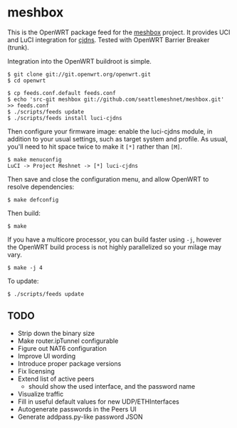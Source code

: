 meshbox
=======

This is the OpenWRT package feed for the [meshbox][meshbox] project. It provides UCI and LuCI integration for [cjdns][cjdns]. Tested with OpenWRT Barrier Breaker (trunk).

[meshbox]: http://fund.meshwith.me
[cjdns]: https://github.com/cjdelisle/cjdns

Integration into the OpenWRT buildroot is simple.

    $ git clone git://git.openwrt.org/openwrt.git
    $ cd openwrt

    $ cp feeds.conf.default feeds.conf
    $ echo 'src-git meshbox git://github.com/seattlemeshnet/meshbox.git' >> feeds.conf
    $ ./scripts/feeds update
    $ ./scripts/feeds install luci-cjdns

Then configure your firmware image: enable the luci-cjdns module, in addition to your usual settings, such as target system and profile. As usual, you'll need to hit space twice to make it `[*]` rather than `[M]`.

    $ make menuconfig
    LuCI -> Project Meshnet -> [*] luci-cjdns

Then save and close the configuration menu, and allow OpenWRT to resolve dependencies:

    $ make defconfig

Then build:

    $ make

If you have a multicore processor, you can build faster using `-j`, however the OpenWRT build process is not highly parallelized so your milage may vary.

    $ make -j 4

To update:

    $ ./scripts/feeds update


TODO
----

* Strip down the binary size
* Make router.ipTunnel configurable
* Figure out NAT6 configuration
* Improve UI wording
* Introduce proper package versions
* Fix licensing
* Extend list of active peers
  * should show the used interface, and the password name
* Visualize traffic
* Fill in useful default values for new UDP/ETHInterfaces
* Autogenerate passwords in the Peers UI
* Generate addpass.py-like password JSON
